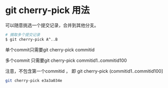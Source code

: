 # git cherry-pick 用法

可以随意挑选一个提交记录，合并到其他分支。

```sh
# 摘取多个提交记录
$ git cherry-pick A^..B
```

单个commit只需要git cherry-pick commitid

多个commit 只需要git cherry-pick commitid1..commitid100

注意，不包含第一个commitid ， 即  git cherry-pick (commitid1..commitid100]

```sh
git cherry-pick e3a3a034e
```
